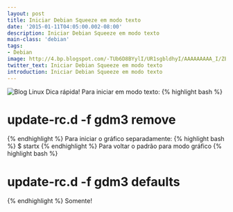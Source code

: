 ```yaml
---
layout: post
title: Iniciar Debian Squeeze em modo texto
date: '2015-01-11T04:05:00.002-08:00'
description: Iniciar Debian Squeeze em modo texto
main-class: 'debian'
tags:
- Debian
image: http://4.bp.blogspot.com/-TUb6D8BYylI/UR1sgbldhyI/AAAAAAAAA_I/ZELyyX-hZOE/s72-c/update-rc.d.png
twitter_text: Iniciar Debian Squeeze em modo texto
introduction: Iniciar Debian Squeeze em modo texto
---
```

![Blog Linux](http://4.bp.blogspot.com/-TUb6D8BYylI/UR1sgbldhyI/AAAAAAAAA_I/ZELyyX-hZOE/s320/update-rc.d.png "Blog Linux")
Dica rápida!
Para iniciar em modo texto:
{% highlight bash %}
# update-rc.d -f gdm3 remove
{% endhighlight %}
Para iniciar o gráfico separadamente: 
{% highlight bash %}
$ startx
{% endhighlight %}
Para voltar o padrão para modo gráfico
{% highlight bash %}
# update-rc.d -f gdm3 defaults
{% endhighlight %}
Somente!
